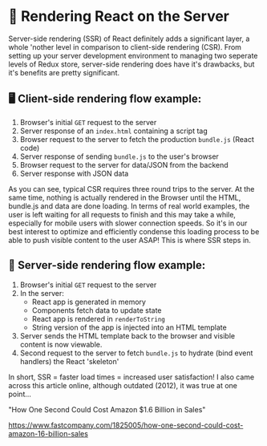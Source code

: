 # 🤖 Rendering React on the Server

Server-side rendering (SSR) of React definitely adds a significant layer, a whole 'nother level in comparison to client-side rendering (CSR). From setting up your server development environment to managing two seperate levels of Redux store, server-side rendering does have it's drawbacks, but it's benefits are pretty significant.

## 🖥 Client-side rendering flow example:
 1. Browser's initial `GET` request to the server
 2. Server response of an `index.html` containing a script tag
 3. Browser request to the server to fetch the production `bundle.js` (React code)
 4. Server response of sending `bundle.js` to the user's browser
 5. Browser request to the server for data/JSON from the backend
 6. Server response with JSON data

 As you can see, typical CSR requires three round trips to the server. At the same time, nothing is actually rendered in the Browser until the HTML, bundle.js and data are done loading. In terms of real world examples, the user is left waiting for all requests to finish and this may take a while, especially for mobile users with slower connection speeds. So it's in our best interest to optimize and efficiently condense this loading process to be able to push visible content to the user ASAP! This is where SSR steps in.

 ## 📲 Server-side rendering flow example:
 1. Browser's initial `GET` request to the server
 2. In the server:
    - React app is generated in memory
    - Components fetch data to update state
    - React app is rendered in `renderToString`
    - String version of the app is injected into an HTML template
3. Server sends the HTML template back to the browser and visible content is now viewable.
4. Second request to the server to fetch `bundle.js` to hydrate (bind event handlers) the React 'skeleton'

In short, SSR = faster load times = increased user satisfaction! I also came across this article online, although outdated (2012), it was true at one point...

"How One Second Could Cost Amazon $1.6 Billion in Sales"

https://www.fastcompany.com/1825005/how-one-second-could-cost-amazon-16-billion-sales